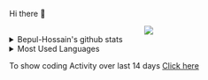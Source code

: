 Hi there 👋

<!--
**Bepul-Hossain/Bepul-Hossain** is a ✨ _special_ ✨ repository because its `README.md` (this file) appears on your GitHub profile.

Here are some ideas to get you started:

- 🔭 I’m currently working on ...
- 🌱 I’m currently learning ...
- 👯 I’m looking to collaborate on ...
- 🤔 I’m looking for help with ...
- 💬 Ask me about ...
- 📫 How to reach me: ...
- 😄 Pronouns: ...
- ⚡ Fun fact: ...
-->

<div align="center">
	<img src="https://media.giphy.com/media/XfgohgZV0aKWV9txqZ/giphy.gif">
</div>

<details>
 <summary>Bepul-Hossain's github stats</summary>
<div align="center" height="400px">

[![Bepul-Hossain's github stats](https://github-readme-stats.vercel.app/api?username=Bepul-Hossain&hide=stars&show_icons=true)](https://github.com/bepul-hossain/github-readme-stats)

</div>
</details>

<details>
 <summary>Most Used Languages</summary>
<div align="center" height="400px">

[![Top Langs](https://github-readme-stats.vercel.app/api/top-langs/?username=Bepul-Hossain&layout=compact)](https://github.com/Bepul-Hossain/github-readme-stats)
</div>
</details>

To show coding Activity over last 14 days
<a href="https://wakatime.com/share/@86e21fde-46fe-4d1f-a609-23b32940609a/b323f965-87e0-460e-8253-26d74e35eeba.svg">Click here </a>
